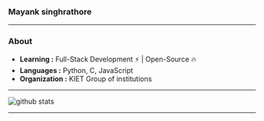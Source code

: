 ### Mayank singhrathore
---------------------------------------------------------------------------------------------------------------------------------------------------------------------------------
### About

-  **Learning :** Full-Stack Development :zap: | Open-Source :fire:	
-  **Languages :** Python, C, JavaScript
-  **Organization :** KIET Group of institutions

---------------------------------------------------------------------------------------------------------------------------------------------------------------------------------

![github stats](https://github-readme-stats.vercel.app/api?username=mayanksinghrathore&show_icons=true)

---------------------------------------------------------------------------------------------------------------------------------------------------------------------------------

